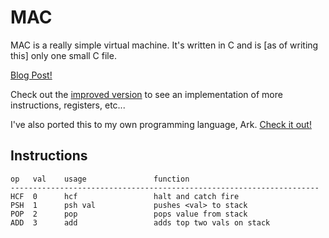 # MAC
MAC is a really simple virtual machine. It's written in C and is [as of writing this]
only one small C file.

[Blog Post!](http://blog.felixangell.com/virtual-machine-in-c/)

Check out the [improved version](mac-improved/) to see an implementation of more instructions,
registers, etc...

I've also ported this to my own programming language, Ark. [Check it out!](https://github.com/ark-lang/mac-ark)

## Instructions

	op   val    usage    			function
	---------------------------------------------------------------------
	HCF  0      hcf 	 			halt and catch fire
	PSH  1      psh val  			pushes <val> to stack
	POP  2      pop 	 			pops value from stack
	ADD  3      add 	 			adds top two vals on stack
